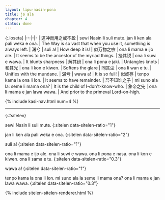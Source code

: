 ```yaml
---
layout: lipu-nasin-pona
title: jo ala
chapter: 4
status: done
---
```


{:.loseta}
|:-:|-|-
| 道冲而用<wbr/>之或不盈 | sewi Nasin li suli mute. jan li ken ala pali weka e ona. | The Way is so vast that when you use it, something is always left.
| 渊兮                  | suli a!                                                  | How deep it is!
| 似万物之宗            | ona li mama e ijo ale.                                   | It seems to be the ancestor of the myriad things.
| 挫其锐                | ona li suwi e wawa.                                      | It blunts sharpness
| 解其纷                | ona li pona e jaki.                                      | Untangles knots
| 和其光                | ona li kon e kiwen.                                      | Softens the glare
| 同其尘                | ona li wan e tu.                                         | Unifies with the mundane.
| 湛兮                  | wawa a!                                                  | It is so full!
| 似或存                | tenpo kama la ona li lon.                                | It seems to have remainder.
| 吾不知<wbr/>谁之子    | mi suno ala la: seme li mama ona?                        | It is the child of I-don't-know-who.
| 象帝之先              | ona li mama e jan lawa wawa.                             | And prior to the primeval Lord-on-high.

{% include kasi-nav.html num=4 %}

-------
{:#sitelen}

sewi Nasin li suli mute.
{:sitelen data-sitelen-ratio="1"}

jan li ken ala pali weka e ona.
{:sitelen data-sitelen-ratio="2"}

suli a!
{:sitelen data-sitelen-ratio="1"}

ona li mama e ijo ale.
ona li suwi e wawa.
ona li pona e nasa.
ona li kon e kiwen.
ona li sama e tu.
{:sitelen data-sitelen-ratio="0.3"}

wawa a!
{:sitelen data-sitelen-ratio="1"}

tenpo kama la ona li lon.
mi suno ala la seme li mama ona?
ona li mama e jan lawa wawa.
{:sitelen data-sitelen-ratio="0.3"}

{% include sitelen-sitelen-renderer.html %}
